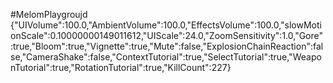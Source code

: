 #MelomPlaygroujd
{"UIVolume":100.0,"AmbientVolume":100.0,"EffectsVolume":100.0,"slowMotionScale":0.10000000149011612,"UIScale":24.0,"ZoomSensitivity":1.0,"Gore":true,"Bloom":true,"Vignette":true,"Mute":false,"ExplosionChainReaction":false,"CameraShake":false,"ContextTutorial":true,"SelectTutorial":true,"WeaponTutorial":true,"RotationTutorial":true,"KillCount":227}
